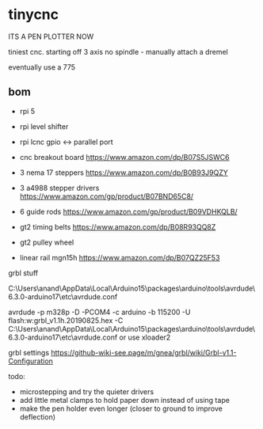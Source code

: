 # tinycnc

ITS A PEN PLOTTER NOW 

tiniest cnc. starting off 3 axis no spindle - manually attach a dremel

eventually use a 775 


bom
---

* rpi 5
* rpi level shifter
* rpi lcnc gpio <-> parallel port
* cnc breakout board https://www.amazon.com/dp/B07S5JSWC6
* 3 nema 17 steppers https://www.amazon.com/dp/B0B93J9QZY
* 3 a4988 stepper drivers https://www.amazon.com/gp/product/B07BND65C8/
* 6 guide rods https://www.amazon.com/gp/product/B09VDHKQLB/
* gt2 timing belts https://www.amazon.com/dp/B08R93QQ8Z
* gt2 pulley wheel

* linear rail mgn15h https://www.amazon.com/dp/B07QZ25F53


grbl stuff

C:\Users\anand\AppData\Local\Arduino15\packages\arduino\tools\avrdude\6.3.0-arduino17\etc\avrdude.conf

 avrdude -p m328p -D -PCOM4 -c arduino -b 115200 -U flash:w:grbl_v1.1h.20190825.hex -C C:\Users\anand\AppData\Local\Arduino15\packages\arduino\tools\avrdude\6.3.0-arduino17\etc\avrdude.conf
or use xloader2

grbl settings 
https://github-wiki-see.page/m/gnea/grbl/wiki/Grbl-v1.1-Configuration


todo:
* microstepping and try the quieter drivers
* add little metal clamps to hold paper down instead of using tape 
* make the pen holder even longer (closer to ground to improve deflection)